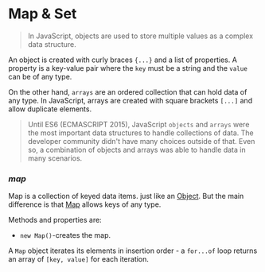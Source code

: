 # Map & Set

> In JavaScript, objects are used to store multiple values as a complex data structure.

An object is created with curly braces `{...}` and a list of properties. A property is a key-value pair where the `key` must be a string and the `value` can be of any type.

On the other hand, `arrays` are an ordered collection that can hold data of any type. In JavaScript, arrays are created with square brackets `[...]` and allow duplicate elements.

> Until ES6 (ECMASCRIPT 2015), JavaScript `objects` and `arrays` were the most important data structures to handle collections of data. The developer community didn't have many choices outside of that. Even so, a combination of objects and arrays was able to handle data in many scenarios.

### _map_
Map is a collection of keyed data items. just like an [Object](). But the main difference is that [Map]() allows keys of any type.

Methods and properties are:

- `new Map()`-creates the map.

A `Map` object iterates its elements in insertion order - a `for...of` loop returns an array of `[key, value]` for each iteration.